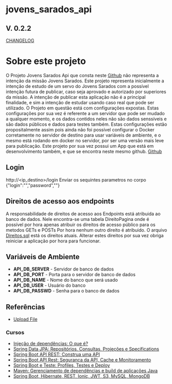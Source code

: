 # jovens_sarados_api
## V. 0.2.2
[CHANGELOG](CHANGELOG.md)

# Sobre este projeto
O Projeto Jovens Sarados Api que consta neste [Github](https://github.com/vitorpadovan) não representa a intenção da missão Jovens Sarados.
Este projeto representa inicialmente a intenção de estudo de um servo do Jovens Sarados com a possível intenção futura de publicar, caso seja aprovado e autorizado por superiores da missão. A intenção de publicar esta aplicação não é a principal finalidade, e sim a intenção de estudar usando caso real que pode ser utilizado.
O Projeto em questão está com configurações expostas. Estas configurações por sua vez é referente a um servidor que pode ser mudado a qualquer momento, e os dados contidos neles não são dados senssíveis e são dados públicos e dados para testes também. Estas configurações estão propositalmente assim pois ainda não foi possível configurar o Docker corretamente no servidor de destino para usar variáveis de ambiente, e o mesmo está rodando em docker no servidor, por ser uma versão mais leve para publicação.
Este projeto por sua vez possui um App que está em desenvolvimento também, e que se encontra neste mesmo github. [Github](https://github.com/vitorpadovan/jovens_sarados_app)


## Login
http://<ip_destino>/login
Enviar os sequintes parametros no corpo
{"login":"<login>","password","<senha>"}

## Direitos de acesso aos endpoints
A responsabilidade de direitos de acesso aos Endpoints está atribuida ao banco de dados.
Nele encontra-se uma tabela DireitoPagina onde é possível por hora apenas atribuir os direitos de acesso público para os metodos GETs e POSTs
Por hora nenhum outro direito é atribuido.
O arquivo [Direitos.sql](src/main/resources/Direitos.sql) está os direitos atuais.
Alterar estes direitos por sua vez obriga reiniciar a aplicação por hora para funcionar.

## Variáveis de Ambiente
- **API_DB_SERVER** - Servidor de banco de dados
- **API_DB_PORT** - Porta para o servidor de banco de dados
- **API_DB_NAME** - Nome do banco que será usado
- **API_DB_USER** - Usuário do banco
- **API_DB_PASSWD** - Senha para o banco de dados

## Referências
- [Upload File](https://www.bezkoder.com/spring-boot-file-upload/)

### Cursos
- [Injeção de dependências: O que é?](https://cursos.alura.com.br/injecao-de-dependencias-o-que-e--c224)
- [Spring Data JPA: Repositórios, Consultas, Projeções e Specifications](https://cursos.alura.com.br/course/spring-data-jpa)
- [Spring Boot API REST: Construa uma API](https://cursos.alura.com.br/course/spring-boot-api-rest)
- [Spring Boot API Rest: Segurança da API, Cache e Monitoramento](https://cursos.alura.com.br/course/spring-boot-seguranca-cache-monitoramento)
- [Spring Boot e Teste: Profiles, Testes e Deploy](https://cursos.alura.com.br/course/spring-boot-profiles-testes-deploy)
- [Maven: Gerenciamento de dependências e build de aplicações Java](https://cursos.alura.com.br/course/maven-gerenciamento-dependencias-build-aplicacoes-java)
- [Spring Boot, Hibernate, REST, Ionic, JWT, S3, MySQL, MongoDB](https://www.udemy.com/course/spring-boot-ionic/)
